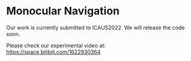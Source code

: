 # Monocular Navigation
Our work is currently submitted to ICAUS2022. We will release the code soon.

Please check our experimental video at: https://space.bilibili.com/1622930364

